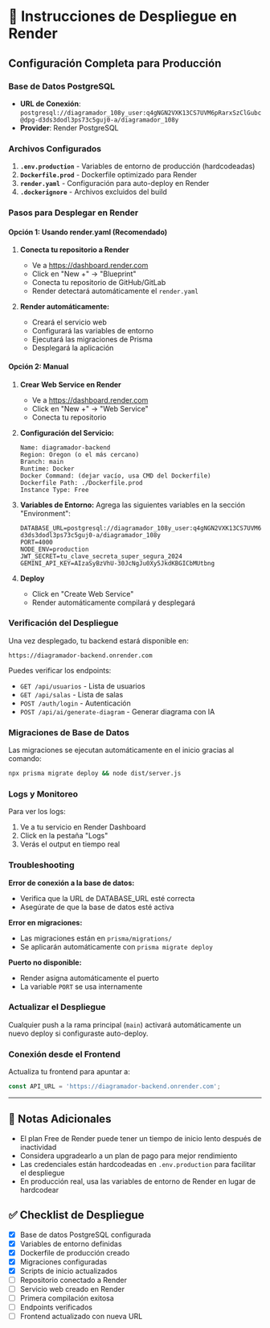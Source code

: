 # 🚀 Instrucciones de Despliegue en Render

## Configuración Completa para Producción

### Base de Datos PostgreSQL
- **URL de Conexión**: `postgresql://diagramador_108y_user:q4gNGN2VXK13CS7UVM6pRarxSzClGubc@dpg-d3ds3dodl3ps73c5guj0-a/diagramador_108y`
- **Provider**: Render PostgreSQL

### Archivos Configurados

1. **`.env.production`** - Variables de entorno de producción (hardcodeadas)
2. **`Dockerfile.prod`** - Dockerfile optimizado para Render
3. **`render.yaml`** - Configuración para auto-deploy en Render
4. **`.dockerignore`** - Archivos excluidos del build

### Pasos para Desplegar en Render

#### Opción 1: Usando render.yaml (Recomendado)

1. **Conecta tu repositorio a Render**
   - Ve a https://dashboard.render.com
   - Click en "New +" → "Blueprint"
   - Conecta tu repositorio de GitHub/GitLab
   - Render detectará automáticamente el `render.yaml`

2. **Render automáticamente:**
   - Creará el servicio web
   - Configurará las variables de entorno
   - Ejecutará las migraciones de Prisma
   - Desplegará la aplicación

#### Opción 2: Manual

1. **Crear Web Service en Render**
   - Ve a https://dashboard.render.com
   - Click en "New +" → "Web Service"
   - Conecta tu repositorio

2. **Configuración del Servicio:**
   ```
   Name: diagramador-backend
   Region: Oregon (o el más cercano)
   Branch: main
   Runtime: Docker
   Docker Command: (dejar vacío, usa CMD del Dockerfile)
   Dockerfile Path: ./Dockerfile.prod
   Instance Type: Free
   ```

3. **Variables de Entorno:**
   Agrega las siguientes variables en la sección "Environment":
   ```
   DATABASE_URL=postgresql://diagramador_108y_user:q4gNGN2VXK13CS7UVM6pRarxSzClGubc@dpg-d3ds3dodl3ps73c5guj0-a/diagramador_108y
   PORT=4000
   NODE_ENV=production
   JWT_SECRET=tu_clave_secreta_super_segura_2024
   GEMINI_API_KEY=AIzaSyBzVhU-30JcNgJu0Xy5JkdKBGICbMUtbng
   ```

4. **Deploy**
   - Click en "Create Web Service"
   - Render automáticamente compilará y desplegará

### Verificación del Despliegue

Una vez desplegado, tu backend estará disponible en:
```
https://diagramador-backend.onrender.com
```

Puedes verificar los endpoints:
- `GET /api/usuarios` - Lista de usuarios
- `GET /api/salas` - Lista de salas
- `POST /auth/login` - Autenticación
- `POST /api/ai/generate-diagram` - Generar diagrama con IA

### Migraciones de Base de Datos

Las migraciones se ejecutan automáticamente en el inicio gracias al comando:
```bash
npx prisma migrate deploy && node dist/server.js
```

### Logs y Monitoreo

Para ver los logs:
1. Ve a tu servicio en Render Dashboard
2. Click en la pestaña "Logs"
3. Verás el output en tiempo real

### Troubleshooting

**Error de conexión a la base de datos:**
- Verifica que la URL de DATABASE_URL esté correcta
- Asegúrate de que la base de datos esté activa

**Error en migraciones:**
- Las migraciones están en `prisma/migrations/`
- Se aplicarán automáticamente con `prisma migrate deploy`

**Puerto no disponible:**
- Render asigna automáticamente el puerto
- La variable `PORT` se usa internamente

### Actualizar el Despliegue

Cualquier push a la rama principal (`main`) activará automáticamente un nuevo deploy si configuraste auto-deploy.

### Conexión desde el Frontend

Actualiza tu frontend para apuntar a:
```javascript
const API_URL = 'https://diagramador-backend.onrender.com';
```

---

## 📝 Notas Adicionales

- El plan Free de Render puede tener un tiempo de inicio lento después de inactividad
- Considera upgradearlo a un plan de pago para mejor rendimiento
- Las credenciales están hardcodeadas en `.env.production` para facilitar el despliegue
- En producción real, usa las variables de entorno de Render en lugar de hardcodear

## ✅ Checklist de Despliegue

- [x] Base de datos PostgreSQL configurada
- [x] Variables de entorno definidas
- [x] Dockerfile de producción creado
- [x] Migraciones configuradas
- [x] Scripts de inicio actualizados
- [ ] Repositorio conectado a Render
- [ ] Servicio web creado en Render
- [ ] Primera compilación exitosa
- [ ] Endpoints verificados
- [ ] Frontend actualizado con nueva URL
